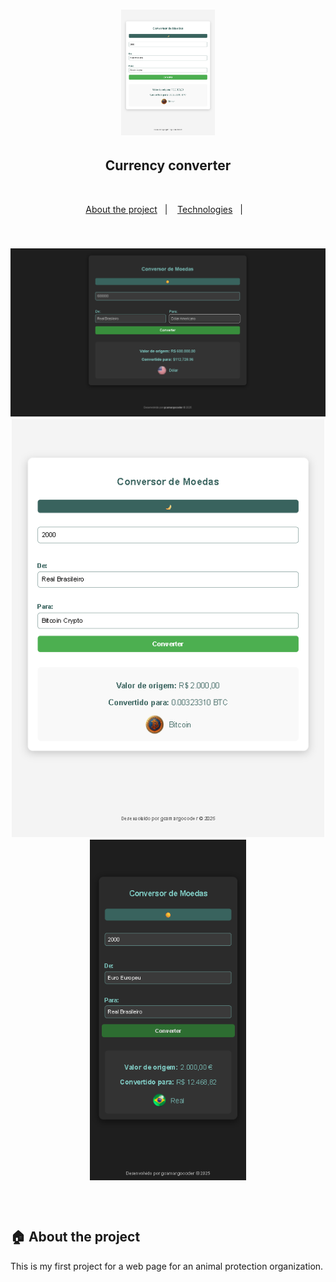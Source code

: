 <h1 align="center">
  <img src="https://github.com/gcamargocoder/Conversor_Moedas_Responsivo_API/blob/master/assets/img_Tablet.png?raw=true" alt="Origin" width="150px">
</h1>


<h2 align="center">
  Currency converter
</h2>

<br>

<p align="center">
  <a href="#house-about-the-project">About the project</a>&nbsp;&nbsp;&nbsp;|&nbsp;&nbsp;&nbsp;
  <a href="#computer-technologies">Technologies</a>&nbsp;&nbsp;&nbsp;|&nbsp;&nbsp;&nbsp;
  </p>

<br>
<h3 align="center">
<img alt="Layout" src="https://github.com/gcamargocoder/Conversor_Moedas_Responsivo_API/blob/master/assets/img_Computer.png?raw=true">
  <img alt="Layout" src="https://github.com/gcamargocoder/Conversor_Moedas_Responsivo_API/blob/master/assets/img_Tablet.png?raw=true" alt="Origin" width="500px">
  <img alt="Layout" src="https://github.com/gcamargocoder/Conversor_Moedas_Responsivo_API/blob/master/assets/img_Cell_Phone.png?raw=true" alt="Origin" width="250px">
  <h3/>
<br>


## :house: About the project

This is my first project for a web page for an animal protection organization.
